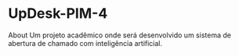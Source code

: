 # UpDesk-PIM-4
About Um projeto acadêmico onde será desenvolvido um sistema de abertura de chamado com inteligência artificial.
